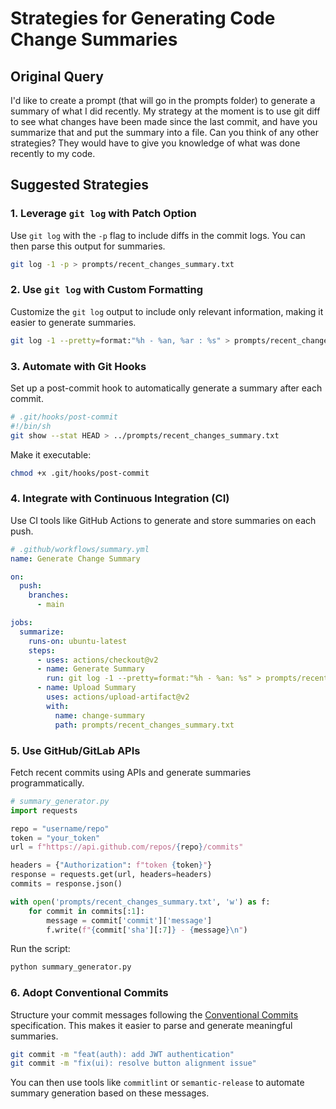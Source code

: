 # Strategies for Generating Code Change Summaries

## Original Query
I'd like to create a prompt (that will go in the prompts folder) to generate a summary of what I did recently. My strategy at the moment is to use git diff to see what changes have been made since the last commit, and have you summarize that and put the summary into a file. Can you think of any other strategies? They would have to give you knowledge of what was done recently to my code.

## Suggested Strategies

### 1. Leverage `git log` with Patch Option
Use `git log` with the `-p` flag to include diffs in the commit logs. You can then parse this output for summaries.

```bash
git log -1 -p > prompts/recent_changes_summary.txt
```

### 2. Use `git log` with Custom Formatting
Customize the `git log` output to include only relevant information, making it easier to generate summaries.

```bash
git log -1 --pretty=format:"%h - %an, %ar : %s" > prompts/recent_changes_summary.txt
```

### 3. Automate with Git Hooks
Set up a post-commit hook to automatically generate a summary after each commit.

```bash
# .git/hooks/post-commit
#!/bin/sh
git show --stat HEAD > ../prompts/recent_changes_summary.txt
```

Make it executable:

```bash
chmod +x .git/hooks/post-commit
```

### 4. Integrate with Continuous Integration (CI)
Use CI tools like GitHub Actions to generate and store summaries on each push.

```yaml
# .github/workflows/summary.yml
name: Generate Change Summary

on:
  push:
    branches:
      - main

jobs:
  summarize:
    runs-on: ubuntu-latest
    steps:
      - uses: actions/checkout@v2
      - name: Generate Summary
        run: git log -1 --pretty=format:"%h - %an: %s" > prompts/recent_changes_summary.txt
      - name: Upload Summary
        uses: actions/upload-artifact@v2
        with:
          name: change-summary
          path: prompts/recent_changes_summary.txt
```

### 5. Use GitHub/GitLab APIs
Fetch recent commits using APIs and generate summaries programmatically.

```python
# summary_generator.py
import requests

repo = "username/repo"
token = "your_token"
url = f"https://api.github.com/repos/{repo}/commits"

headers = {"Authorization": f"token {token}"}
response = requests.get(url, headers=headers)
commits = response.json()

with open('prompts/recent_changes_summary.txt', 'w') as f:
    for commit in commits[:1]:
        message = commit['commit']['message']
        f.write(f"{commit['sha'][:7]} - {message}\n")
```

Run the script:

```bash
python summary_generator.py
```

### 6. Adopt Conventional Commits
Structure your commit messages following the [Conventional Commits](https://www.conventionalcommits.org/) specification. This makes it easier to parse and generate meaningful summaries.

```bash
git commit -m "feat(auth): add JWT authentication"
git commit -m "fix(ui): resolve button alignment issue"
```

You can then use tools like `commitlint` or `semantic-release` to automate summary generation based on these messages.
